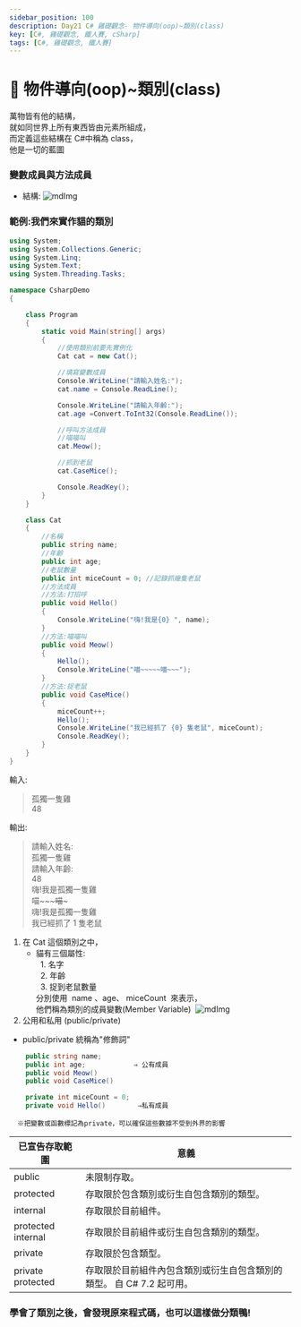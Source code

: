 ```yaml
---
sidebar_position: 100
description: Day21 C# 雞礎觀念- 物件導向(oop)~類別(class)
key: [C#, 雞礎觀念, 鐵人賽, cSharp]
tags: [C#, 雞礎觀念, 鐵人賽]
---
```


# 🤖 物件導向(oop)~類別(class)
萬物皆有他的結構，<br/>
就如同世界上所有東西皆由元素所組成，<br/>
而定義這些結構在 C#中稱為 class，<br/>
他是一切的藍圖

### 變數成員與方法成員

- 結構:
  ![mdImg](https://ithelp.ithome.com.tw/upload/images/20210920/20097001TE37hH4gKq.png)

### 範例:我們來實作貓的類別  

```csharp
using System;
using System.Collections.Generic;
using System.Linq;
using System.Text;
using System.Threading.Tasks;

namespace CsharpDemo
{

    class Program
    {
        static void Main(string[] args)
        {
            //使用類別前要先實例化
            Cat cat = new Cat();

            //填寫變數成員
            Console.WriteLine("請輸入姓名:");
            cat.name = Console.ReadLine();

            Console.WriteLine("請輸入年齡:");
            cat.age =Convert.ToInt32(Console.ReadLine());

            //呼叫方法成員
            //喵喵叫
            cat.Meow();

            //抓到老鼠
            cat.CaseMice();

            Console.ReadKey();
        }
    }

    class Cat
    {
        //名稱
        public string name;
        //年齡
        public int age;
        //老鼠數量
        public int miceCount = 0; //記錄抓幾隻老鼠
        //方法成員
        //方法:打招呼
        public void Hello()
        {
            Console.WriteLine("嗨!我是{0} ", name);
        }
        //方法:喵喵叫
        public void Meow()
        {
            Hello();
            Console.WriteLine("喵~~~~~喵~~~");
        }
        //方法:捉老鼠
        public void CaseMice()
        {
            miceCount++;
            Hello();
            Console.WriteLine("我已經抓了 {0} 隻老鼠", miceCount);
            Console.ReadKey();
        }
    }
}
```

輸入:

> 孤獨一隻雞<br/>
> 48

輸出:

> 請輸入姓名:<br/>
> 孤獨一隻雞<br/>
> 請輸入年齡:<br/>
> 48<br/>
> 嗨!我是孤獨一隻雞<br/>
> 喵~~~~~喵~~~<br/>
> 嗨!我是孤獨一隻雞<br/>
> 我已經抓了 1 隻老鼠

1. 在 Cat 這個類別之中，
   - 貓有三個屬性:<br/>
       1. 名字 <br/>
       2. 年齡 <br/>
       3. 捉到老鼠數量<br/>
     分別使用  name 、age、 miceCount  來表示，<br/>
     他們稱為類別的成員變數(Member Variable) 
     ![mdImg](https://ithelp.ithome.com.tw/upload/images/20210920/20097001jyYIlCq1wD.png)
2. 公用和私用 (public/private)

- public/private 統稱為"修飾詞"

```csharp
	public string name;
	public int age;            ⇒ 公有成員
	public void Meow()
	public void CaseMice()

	private int miceCount = 0; 
	private void Hello()        ⇒私有成員
```

`  ※把變數或函數標記為private，可以確保這些數據不受到外界的影響`

| 已宣告存取範圍     | 意義                                                                  |
| ------------------ | --------------------------------------------------------------------- |
| public             | 未限制存取。                                                          |
| protected          | 存取限於包含類別或衍生自包含類別的類型。                              |
| internal           | 存取限於目前組件。                                                    |
| protected internal | 存取限於目前組件或衍生自包含類別的類型。                              |
| private            | 存取限於包含類型。                                                    |
| private protected  | 存取限於目前組件內包含類別或衍生自包含類別的類型。 自 C# 7.2 起可用。 |

### 學會了類別之後，會發現原來程式碼，也可以這樣做分類鴨!
